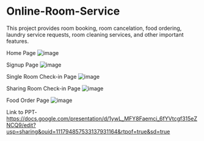 # Online-Room-Service
This project provides room booking, room cancelation, food ordering, laundry service requests, room cleaning services, and other important features.

Home Page
![image](https://github.com/user-attachments/assets/f68f754a-9ffa-40d1-a324-5f414833eab4)

Signup Page
![image](https://github.com/user-attachments/assets/33ca45e1-fdca-499d-bb1d-b908f5cbd840)

Single Room Check-in Page
![image](https://github.com/user-attachments/assets/67bedd70-44ad-4ab5-adb5-2701161c345b)

Sharing Room Check-in Page
![image](https://github.com/user-attachments/assets/b79d992b-df0e-4c43-b7fe-62b7dc0552cb)

Food Order Page
![image](https://github.com/user-attachments/assets/1b80f52d-21f1-4b40-b39f-b9e9e3421e51)

Link to PPT- https://docs.google.com/presentation/d/1ywL_MFY8Faemci_6fYVtcgf315eZNCQ9/edit?usp=sharing&ouid=111794857533137931164&rtpof=true&sd=true
